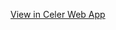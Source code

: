 [View in Celer Web App](https://celer.itntpiston.app/#/gh/cobchamp/botw_master_sword_restricted/master)
